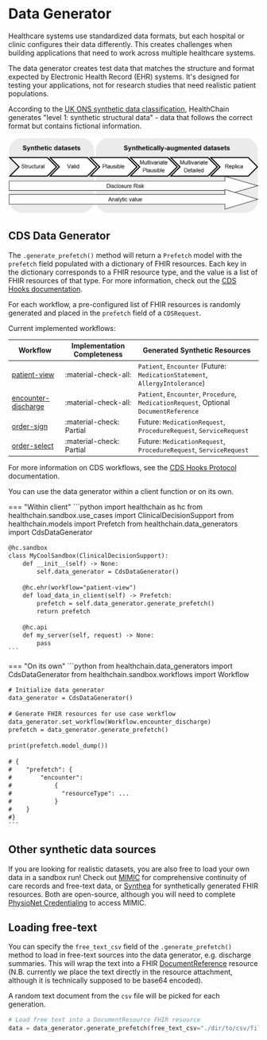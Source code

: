 # Data Generator

Healthcare systems use standardized data formats, but each hospital or clinic configures their data differently. This creates challenges when building applications that need to work across multiple healthcare systems.

The data generator creates test data that matches the structure and format expected by Electronic Health Record (EHR) systems. It's designed for testing your applications, not for research studies that need realistic patient populations.

According to the [UK ONS synthetic data classification](https://www.ons.gov.uk/methodology/methodologicalpublications/generalmethodology/onsworkingpaperseries/onsmethodologyworkingpaperseriesnumber16syntheticdatapilot#:~:text=Synthetic%20data%20at%20ONS&text=Synthetic%20data%20is%20created%20by,that%20provided%20the%20original%20data.%E2%80%9D), HealthChain generates "level 1: synthetic structural data" - data that follows the correct format but contains fictional information.

![Synthetic data](../../assets/images/synthetic_data_ons.png)

## CDS Data Generator

The `.generate_prefetch()` method will return a `Prefetch` model with the `prefetch` field populated with a dictionary of FHIR resources. Each key in the dictionary corresponds to a FHIR resource type, and the value is a list of FHIR resources of that type. For more information, check out the [CDS Hooks documentation](https://cds-hooks.org/specification/current/#providing-fhir-resources-to-a-cds-service).

For each workflow, a pre-configured list of FHIR resources is randomly generated and placed in the `prefetch` field of a `CDSRequest`.

Current implemented workflows:

| Workflow      | Implementation Completeness        | Generated Synthetic Resources |
| ----------- | ------------------------------------ | -----------------------------
| [patient-view](https://cds-hooks.org/hooks/patient-view/) | :material-check-all:  | `Patient`, `Encounter` (Future: `MedicationStatement`, `AllergyIntolerance`)|
| [encounter-discharge](https://cds-hooks.org/hooks/encounter-discharge/)| :material-check-all: | `Patient`, `Encounter`, `Procedure`, `MedicationRequest`, Optional `DocumentReference` |
| [order-sign](https://cds-hooks.org/hooks/order-sign/)| :material-check: Partial | Future: `MedicationRequest`, `ProcedureRequest`, `ServiceRequest` |
| [order-select](https://cds-hooks.org/hooks/order-select/) | :material-check: Partial | Future: `MedicationRequest`, `ProcedureRequest`, `ServiceRequest` |

For more information on CDS workflows, see the [CDS Hooks Protocol](../gateway/cdshooks.md) documentation.

You can use the data generator within a client function or on its own.

=== "Within client"
    ```python
    import healthchain as hc
    from healthchain.sandbox.use_cases import ClinicalDecisionSupport
    from healthchain.models import Prefetch
    from healthchain.data_generators import CdsDataGenerator

    @hc.sandbox
    class MyCoolSandbox(ClinicalDecisionSupport):
        def __init__(self) -> None:
            self.data_generator = CdsDataGenerator()

        @hc.ehr(workflow="patient-view")
        def load_data_in_client(self) -> Prefetch:
            prefetch = self.data_generator.generate_prefetch()
            return prefetch

        @hc.api
        def my_server(self, request) -> None:
            pass
    ```


=== "On its own"
    ```python
    from healthchain.data_generators import CdsDataGenerator
    from healthchain.sandbox.workflows import Workflow

    # Initialize data generator
    data_generator = CdsDataGenerator()

    # Generate FHIR resources for use case workflow
    data_generator.set_workflow(Workflow.encounter_discharge)
    prefetch = data_generator.generate_prefetch()

    print(prefetch.model_dump())

    # {
    #    "prefetch": {
    #        "encounter":
    #            {
    #              "resourceType": ...
    #            }
    #    }
    #}
    ```

<!-- You can pass in parameters in `contraint` argument to limit the general form of the FHIR resources you get back, but this feature is experimental. Arguments supported are:
- `"has_medication_request"`
- `"has_problem_list"`
- `"has_procedures"`
- `"long_encounter_period"`

```python
data_generator.generate(constrain=["has_medication_requests"])
```
-->

## Other synthetic data sources

If you are looking for realistic datasets, you are also free to load your own data in a sandbox run! Check out [MIMIC](https://mimic.mit.edu/) for comprehensive continuity of care records and free-text data, or [Synthea](https://synthetichealth.github.io/synthea/) for synthetically generated FHIR resources. Both are open-source, although you will need to complete [PhysioNet Credentialing](https://mimic.mit.edu/docs/gettingstarted/) to access MIMIC.

## Loading free-text

You can specify the `free_text_csv` field of the `.generate_prefetch()` method to load in free-text sources into the data generator, e.g. discharge summaries. This will wrap the text into a FHIR [DocumentReference](https://build.fhir.org/documentreference.html) resource (N.B. currently we place the text directly in the resource attachment, although it is technically supposed to be base64 encoded).

A random text document from the `csv` file will be picked for each generation.

```python
# Load free text into a DocumentResource FHIR resource
data = data_generator.generate_prefetch(free_text_csv="./dir/to/csv/file")
```
